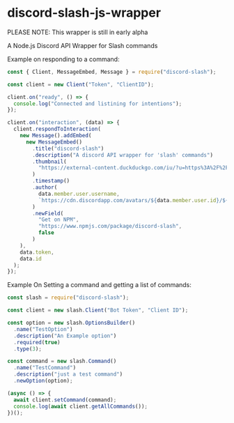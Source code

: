 # discord-slash-js-wrapper

PLEASE NOTE: This wrapper is still in early alpha

A Node.js Discord API Wrapper for Slash commands

Example on responding to a command:

```js
const { Client, MessageEmbed, Message } = require("discord-slash");

const client = new Client("Token", "ClientID");

client.on("ready", () => {
  console.log("Connected and listining for intentions");
});

client.on("interaction", (data) => {
  client.respondToInteraction(
    new Message().addEmbed(
      new MessageEmbed()
        .title("discord-slash")
        .description("A discord API wrapper for 'slash' commands")
        .thumbnail(
          "https://external-content.duckduckgo.com/iu/?u=https%3A%2F%2Fi.ytimg.com%2Fvi%2F4BcVl0W57a8%2Fmaxresdefault.jpg&f=1&nofb=1"
        )
        .timestamp()
        .author(
          data.member.user.username,
          `https://cdn.discordapp.com/avatars/${data.member.user.id}/${data.member.user.avatar}.png`
        )
        .newField(
          "Get on NPM",
          "https://www.npmjs.com/package/discord-slash",
          false
        )
    ),
    data.token,
    data.id
  );
});
```

Example On Setting a command and getting a list of commands:

```js
const slash = require("discord-slash");

const client = new slash.Client("Bot Token", "Client ID");

const option = new slash.OptionsBuilder()
  .name("TestOption")
  .description("An Example option")
  .required(true)
  .type(3);

const command = new slash.Command()
  .name("TestCommand")
  .description("just a test command")
  .newOption(option);

(async () => {
  await client.setCommand(command);
  console.log(await client.getAllCommands());
})();
```
